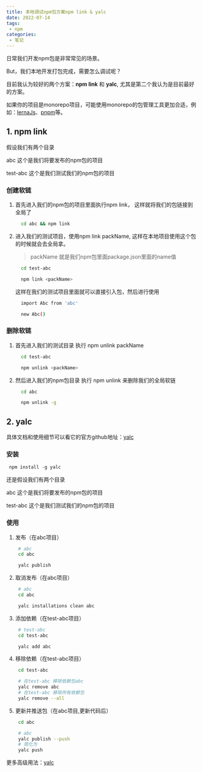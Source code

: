 ```yaml
---
title: 本地调试npm包方案npm link & yalc
date: 2022-07-14
tags:
 - npm
categories: 
 - 笔记
---
```


日常我们开发npm包是非常常见的场景。

But，我们本地开发打包完成，需要怎么调试呢？

目前我认为较好的两个方案：**npm link** 和 **yalc**, 尤其是第二个我认为是目前最好的方案。

如果你的项目是monorepo项目，可能使用monorepo的包管理工具更加合适，例如：[lernaJs](https://btoa.gitee.io/blog/blogs/category/20200515.html)、[pnpm](https://pnpm.io/zh/motivation)等。

## 1. npm link

假设我们有两个目录

abc 这个是我们将要发布的npm包的项目

test-abc 这个是我们测试我们的npm包的项目

### 创建软链

1. 首先进入我们的npm包的项目里面执行npm link， 这样就将我们的包链接到全局了

   ```bash
     cd abc && npm link
   ```

2. 进入我们的测试项目，使用npm link packName, 这样在本地项目使用这个包的时候就会去全局拿。

   > packName 就是我们npm包里面package.json里面的name值

   ```bash
     cd test-abc

     npm link <packName>
   ```

   这样在我们的测试项目里面就可以直接引入包，然后进行使用

   ```bash
     import Abc from 'abc'

     new Abc()
   ```

### 删除软链

1. 首先进入我们的测试目录 执行 npm unlink packName

   ```bash
     cd test-abc

     npm unlink <packName>
   ```

2. 然后进入我们的npm包目录 执行 npm unlink 来删除我们的全局软链

   ```bash
     cd abc

     npm unlink -g
   ```

## 2. yalc

具体文档和使用细节可以看它的官方github地址：[yalc](https://github.com/wclr/yalc)

### 安装

```javascript
 npm install -g yalc
```

还是假设我们有两个目录

abc 这个是我们将要发布的npm包的项目

test-abc 这个是我们测试我们的npm包的项目

### 使用

1. 发布（在abc项目）
   ```bash
    # abc
    cd abc 

    yalc publish
   ```
2. 取消发布（在abc项目）
   ```bash
    # abc
    cd abc

    yalc installations clean abc
   ```
3. 添加依赖（在test-abc项目）
   ```bash
    # test-abc
    cd test-abc

    yalc add abc
   ```
4. 移除依赖（在test-abc项目）
   ```bash
    cd test-abc

    # 在test-abc 移除依赖包abc
    yalc remove abc
    # 在test-abc 移除所有依赖包
    yalc remove --all
   ```
5. 更新并推送包（在abc项目,更新代码后）
   ```bash
    cd abc 

    # abc
    yalc publish --push
    # 简化为
    yalc push
   ```

更多高级用法：[yalc](https://github.com/wclr/yalc)
